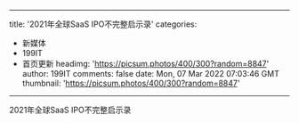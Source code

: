 
---
title: '2021年全球SaaS IPO不完整启示录'
categories: 
 - 新媒体
 - 199IT
 - 首页更新
headimg: 'https://picsum.photos/400/300?random=8847'
author: 199IT
comments: false
date: Mon, 07 Mar 2022 07:03:46 GMT
thumbnail: 'https://picsum.photos/400/300?random=8847'
---

<div>   
2021年全球SaaS IPO不完整启示录  
</div>
            